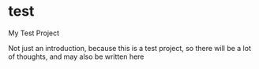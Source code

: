 # test
My Test Project


Not just an introduction, because this is a test project, so there will be a lot of thoughts, and may also be written here

